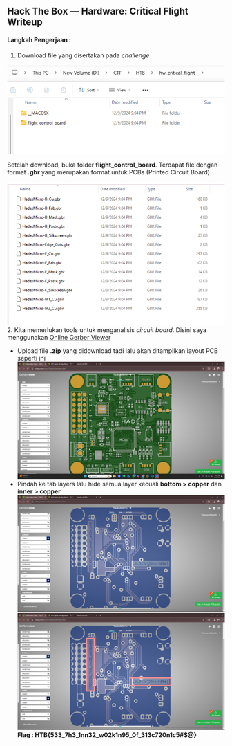 ## Hack The Box — Hardware: Critical Flight Writeup

#### Langkah Pengerjaan :

1. Download file yang disertakan pada *challenge*

![cf](assets/1.png)

Setelah download, buka folder **flight_control_board**. Terdapat file dengan format **.gbr** yang merupakan format untuk PCBs (Printed Circuit Board)

![cf](assets/2.png)
2. Kita memerlukan tools untuk menganalisis *circuit board*. Disini saya menggunakan [Online Gerber Viewer](https://www.pcbway.com/project/OnlineGerberViewer.html)
- Upload file **.zip** yang didownload tadi lalu akan ditampilkan layout PCB seperti ini
![cf](assets/3.png)
- Pindah ke tab layers lalu hide semua layer kecuali **bottom > copper** dan **inner > copper** 
![cf](assets/4.png)
![cf](assets/5.png)
**Flag : HTB{533_7h3_1nn32_w02k1n95_0f_313c720n1c5#$@}**